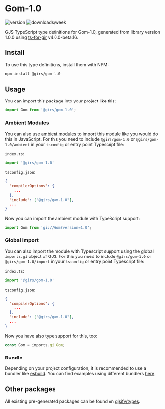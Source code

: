 
# Gom-1.0

![version](https://img.shields.io/npm/v/@girs/gom-1.0)
![downloads/week](https://img.shields.io/npm/dw/@girs/gom-1.0)


GJS TypeScript type definitions for Gom-1.0, generated from library version 1.0.0 using [ts-for-gir](https://github.com/gjsify/ts-for-gir) v4.0.0-beta.16.


## Install

To use this type definitions, install them with NPM:
```bash
npm install @girs/gom-1.0
```

## Usage

You can import this package into your project like this:
```ts
import Gom from '@girs/gom-1.0';
```

### Ambient Modules

You can also use [ambient modules](https://github.com/gjsify/ts-for-gir/tree/main/packages/cli#ambient-modules) to import this module like you would do this in JavaScript.
For this you need to include `@girs/gom-1.0` or `@girs/gom-1.0/ambient` in your `tsconfig` or entry point Typescript file:

`index.ts`:
```ts
import '@girs/gom-1.0'
```

`tsconfig.json`:
```json
{
  "compilerOptions": {
    ...
  },
  "include": ["@girs/gom-1.0"],
  ...
}
```

Now you can import the ambient module with TypeScript support: 

```ts
import Gom from 'gi://Gom?version=1.0';
```

### Global import

You can also import the module with Typescript support using the global `imports.gi` object of GJS.
For this you need to include `@girs/gom-1.0` or `@girs/gom-1.0/import` in your `tsconfig` or entry point Typescript file:

`index.ts`:
```ts
import '@girs/gom-1.0'
```

`tsconfig.json`:
```json
{
  "compilerOptions": {
    ...
  },
  "include": ["@girs/gom-1.0"],
  ...
}
```

Now you have also type support for this, too:

```ts
const Gom = imports.gi.Gom;
```

### Bundle

Depending on your project configuration, it is recommended to use a bundler like [esbuild](https://esbuild.github.io/). You can find examples using different bundlers [here](https://github.com/gjsify/ts-for-gir/tree/main/examples).

## Other packages

All existing pre-generated packages can be found on [gjsify/types](https://github.com/gjsify/types).

